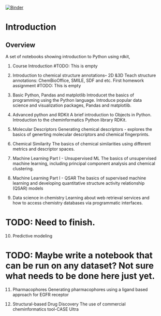 
[![Binder](https://mybinder.org/badge_logo.svg)](https://mybinder.org/v2/gh/russodanielp/intro_cheminformatics/HEAD)

# Introduction



## Overview

A set of notebooks showing introduction to Python using rdkit, 

1) Course Introduction
#TODO: This is empty

2)  Introduction to chemical structure annotations– 2D &3D
Teach structure annotations: ChemBioOffice, SMILE, SDF and etc. First homework assignment
#TODO: This is empty

3) Basic Python, Pandas and matplotlib
Introducet the basics of programming using the Python language.  Introduce popular data science and visualization packages, Pandas and matplotlib.

5) Advanced python and RDKit 
A brief introduction to Objects in Python.  Introduction to the cheminformatics Python library RDKit.

4) Molecular Descriptors 
Generating chemical descriptors - explores the basics of generting molecular descriptors and chemical fingerprints.

6) Chemical Similarity
The basics of chemical similarities using different metrics and descriptor spaces.

7) Machine Learning Part I - Unsupervised ML
The basics of unsupervised machine learning, including principal component analysis and chemical clustering. 

8) Machine Learning Part I - QSAR
The basics of supervised machine learning and developing quantitative structure activity relationship (QSAR) models

9) Data science in chemistry
Learning about web retrieval services and how to access chemistry databases via programmatic interfaces.
# TODO: Need to finish.  

10) Predictive modeling
# TODO: Maybe write a notebook that can be run on any dataset?  Not sure what needs to be done here just yet.  

11) Pharmacophores
Generating pharmacophores using a ligand based approach for EGFR receptor

12) Structural-based Drug Discovery
The use of commercial cheminformatics tool-CASE Ultra
